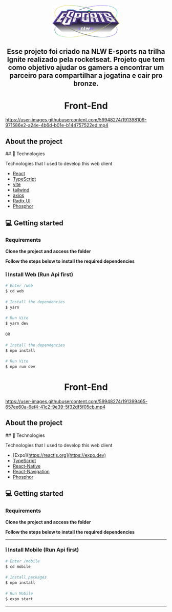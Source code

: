 <div align='center'>
  <img src='./.github/logo.png' width='210' height='100'/>
</div>

<h2 align='center'>
  Esse projeto foi criado na NLW E-sports na trilha Ignite realizado pela rocketseat.
  Projeto que tem como objetivo ajudar os gamers a encontrar um parceiro para compartilhar a jogatina e cair pro bronze.
</h2>

<h1 align="center">
  Front-End
</h1>



https://user-images.githubusercontent.com/59948274/191398109-971586e2-a24e-4b6d-b01e-b144757522ed.mp4



<h2 >
	About the project
</h2>
## 🚀 Technologies

Technologies that I used to develop this web client

- [React](https://reactjs.org)
- [TypeScript](https://www.typescriptlang.org/)
- [vite](https://vitejs.dev)
- [tailwind](https://tailwindui.com)
- [axios](https://axios-http.com/docs/intro)
- [Radix UI](https://www.radix-ui.com)
- [Phosphor](https://phosphoricons.com)


## 💻 Getting started

### Requirements

**Clone the project and access the folder**


**Follow the steps below to install the required dependencies**

### ❕ Install Web (Run Api first)

```bash
# Enter /web
$ cd web

# Install the dependencies
$ yarn

# Run Vite
$ yarn dev

OR

# Install the dependencies
$ npm install

# Run Vite
$ npm run dev
```

<h1 align="center">
  Front-End
</h1>


https://user-images.githubusercontent.com/59948274/191399465-657ee60a-6ef4-41c2-9e39-5f32df5f05cb.mp4

<h2 >
	About the project
</h2>
## 🚀 Technologies

Technologies that I used to develop this web client

- [Expo](https://reactjs.org](https://expo.dev)
- [TypeScript](https://www.typescriptlang.org/)
- [React-Native](https://reactnative.dev)
- [React-Navigation](https://reactnavigation.org)
- [Phosphor](https://phosphoricons.com)


## 💻 Getting started

### Requirements

**Clone the project and access the folder**


**Follow the steps below to install the required dependencies**

---

### ❕ Install Mobile (Run Api first)

```bash
# Enter /mobile
$ cd mobile

# Install packages
$ npm install

# Run Mobile
$ expo start
```

---

